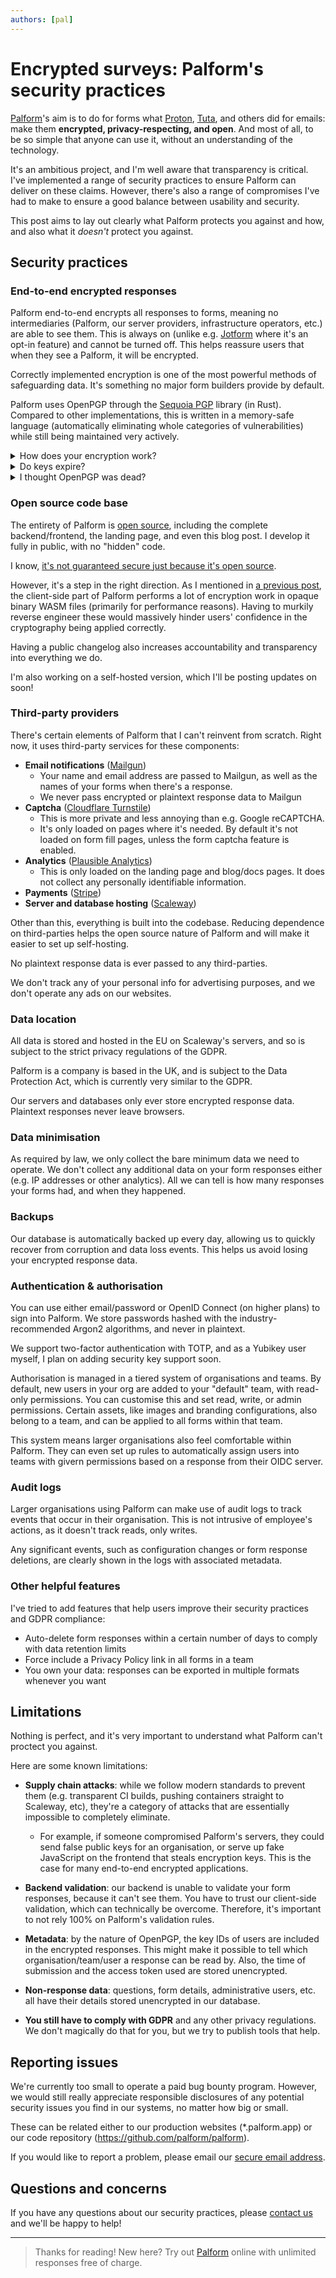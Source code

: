 ```yaml
---
authors: [pal]
---
```


# Encrypted surveys: Palform's security practices

[Palform](https://palform.app)'s aim is to do for forms what [Proton](https://proton.me), [Tuta](https://tuta.com), and others did for emails: make them **encrypted, privacy-respecting, and open**. And most of all, to be so simple that anyone can use it, without an understanding of the technology.

It's an ambitious project, and I'm well aware that transparency is critical. I've implemented a range of security practices to ensure Palform can deliver on these claims. However, there's also a range of compromises I've had to make to ensure a good balance between usability and security.

This post aims to lay out clearly what Palform protects you against and how, and also what it _doesn't_ protect you against.

<!-- truncate -->

## Security practices

### End-to-end encrypted responses

Palform end-to-end encrypts all responses to forms, meaning no intermediaries (Palform, our server providers, infrastructure operators, etc.) are able to see them. This is always on (unlike e.g. [Jotform](https://www.jotform.com/help/344-encrypted-forms-and-how-to-use-them/) where it's an opt-in feature) and cannot be turned off. This helps reassure users that when they see a Palform, it will be encrypted.

Correctly implemented encryption is one of the most powerful methods of safeguarding data. It's something no major form builders provide by default.

Palform uses OpenPGP through the [Sequoia PGP](https://sequoia-pgp.org/) library (in Rust). Compared to other implementations, this is written in a memory-safe language (automatically eliminating whole categories of vulnerabilities) while still being maintained very actively.

<details>
  <summary>How does your encryption work?</summary>

- Unlike other E2EE platforms, keys are _not_ linked to user passwords. Instead, we create a random OpenPGP certificate for you in your browser and save it in long-term browser storage.
  - Where possible, we instruct your browser to never delete this data, even when it's tight on space.
- We generate a random passphrase made of a series of English words, and upload your full certificate to the server, encrypted with this passphrase.
- Separately, the public component of the certificate is uploaded to the server unencrypted.
- Users can be in teams, and each form belongs to a team. Multiple users need to see the responses to a form.
- When the form is being filled, the server sends the public keys of all users in the team the form belongs to, and the client encrypts with these.

You can read more [details in our documentation](/keys/technical).

</details>

<details>
  <summary>Do keys expire?</summary>

By default, we create non-expiring keys (for technical reasons, they actually expire in 100+ years). You can manually override the expiration date if you'd like.

We keep your expired keys indefinitely to let you decrypt responses made with them. New responses are only made to in-date keys. If you have none, new responses will be refused with a user-facing error message.

</details>

<details>
  <summary>I thought OpenPGP was dead?</summary>

Firstly, it's not. While adoption has been very limited for personal users, services with Proton Mail bundle it in an online interface where most people don't even know they're using it. As a result, it's actually deployed very very widely.

Secondly, it's a highly-trusted standard with an enormous community behind it, loads of documentation, first-class support in most languages, etc. Many users already use some form of OpenPGP and have existing keys they might want to use (you can import your own keys on Palform!), as well as an overall trust in its highly-proven ability to secure crucial data.

I don't want Palform to be a walled garden, and relying on something portable is a good way of ensuring that.

Also, Palform doesn't implement all features of OpenPGP, just the encryption. At the moment, it doesn't use signing as it doesn't really apply anywhere. The code implementation of the algorithms is intentionally extremely simple, relying only on the most simple highly-maintained functions of OpenPGP.

</details>

### Open source code base

The entirety of Palform is [open source](https://github.com/palform/palform), including the complete backend/frontend, the landing page, and even this blog post. I develop it fully in public, with no "hidden" code.

I know, [it's not guaranteed secure just because it's open source](https://www.privacyguides.org/en/basics/common-misconceptions/#open-source-software-is-always-secure-or-proprietary-software-is-more-secure).

However, it's a step in the right direction. As I mentioned in [a previous post](/blog/2024/09/02/open-source), the client-side part of Palform performs a lot of encryption work in opaque binary WASM files (primarily for performance reasons). Having to murkily reverse engineer these would massively hinder users' confidence in the cryptography being applied correctly.

Having a public changelog also increases accountability and transparency into everything we do.

I'm also working on a self-hosted version, which I'll be posting updates on soon!

### Third-party providers

There's certain elements of Palform that I can't reinvent from scratch. Right now, it uses third-party services for these components:

- **Email notifications** ([Mailgun](https://www.mailgun.com/))
  - Your name and email address are passed to Mailgun, as well as the names of your forms when there's a response.
  - We never pass encrypted or plaintext response data to Mailgun
- **Captcha** ([Cloudflare Turnstile](https://www.cloudflare.com/en-gb/products/turnstile/))
  - This is more private and less annoying than e.g. Google reCAPTCHA.
  - It's only loaded on pages where it's needed. By default it's not loaded on form fill pages, unless the form captcha feature is enabled.
- **Analytics** ([Plausible Analytics](https://plausible.io/))
  - This is only loaded on the landing page and blog/docs pages. It does not collect any personally identifiable information.
- **Payments** ([Stripe](https://stripe.com))
- **Server and database hosting** ([Scaleway](https://www.scaleway.com/en/))

Other than this, everything is built into the codebase. Reducing dependence on third-parties helps the open source nature of Palform and will make it easier to set up self-hosting.

No plaintext response data is ever passed to any third-parties.

We don't track any of your personal info for advertising purposes, and we don't operate any ads on our websites.

### Data location

All data is stored and hosted in the EU on Scaleway's servers, and so is subject to the strict privacy regulations of the GDPR.

Palform is a company is based in the UK, and is subject to the Data Protection Act, which is currently very similar to the GDPR.

Our servers and databases only ever store encrypted response data. Plaintext responses never leave browsers.

### Data minimisation

As required by law, we only collect the bare minimum data we need to operate. We don't collect any additional data on your form responses either (e.g. IP addresses or other analytics). All we can tell is how many responses your forms had, and when they happened.

### Backups

Our database is automatically backed up every day, allowing us to quickly recover from corruption and data loss events. This helps us avoid losing your encrypted response data.

### Authentication & authorisation

You can use either email/password or OpenID Connect (on higher plans) to sign into Palform. We store passwords hashed with the industry-recommended Argon2 algorithms, and never in plaintext.

We support two-factor authentication with TOTP, and as a Yubikey user myself, I plan on adding security key support soon.

Authorisation is managed in a tiered system of organisations and teams. By default, new users in your org are added to your "default" team, with read-only permissions. You can customise this and set read, write, or admin permissions. Certain assets, like images and branding configurations, also belong to a team, and can be applied to all forms within that team.

This system means larger organisations also feel comfortable within Palform. They can even set up rules to automatically assign users into teams with givern permissions based on a response from their OIDC server.

### Audit logs

Larger organisations using Palform can make use of audit logs to track events that occur in their organisation. This is not intrusive of employee's actions, as it doesn't track reads, only writes.

Any significant events, such as configuration changes or form response deletions, are clearly shown in the logs with associated metadata.

### Other helpful features

I've tried to add features that help users improve their security practices and GDPR compliance:

- Auto-delete form responses within a certain number of days to comply with data retention limits
- Force include a Privacy Policy link in all forms in a team
- You own your data: responses can be exported in multiple formats whenever you want

## Limitations

Nothing is perfect, and it's very important to understand what Palform can't proctect you against.

Here are some known limitations:

- **Supply chain attacks**: while we follow modern standards to prevent them (e.g. transparent CI builds, pushing containers straight to Scaleway, etc), they're a category of attacks that are essentially impossible to completely eliminate.

  - For example, if someone compromised Palform's servers, they could send false public keys for an organisation, or serve up fake JavaScript on the frontend that steals encryption keys. This is the case for many end-to-end encrypted applications.

- **Backend validation**: our backend is unable to validate your form responses, because it can't see them. You have to trust our client-side validation, which can technically be overcome. Therefore, it's important to not rely 100% on Palform's validation rules.

- **Metadata**: by the nature of OpenPGP, the key IDs of users are included in the encrypted responses. This might make it possible to tell which organisation/team/user a response can be read by. Also, the time of submission and the access token used are stored unencrypted.

- **Non-response data**: questions, form details, administrative users, etc. all have their details stored unencrypted in our database.

- **You still have to comply with GDPR** and any other privacy regulations. We don't magically do that for you, but we try to publish tools that help.

## Reporting issues

We're currently too small to operate a paid bug bounty program. However, we would still really appreciate responsible disclosures of any potential security issues you find in our systems, no matter how big or small.

These can be related either to our production websites (\*.palform.app) or our code repository (https://github.com/palform/palform).

If you would like to report a problem, please email our [secure email address](/#encrypted-email).

## Questions and concerns

If you have any questions about our security practices, please [contact us](/) and we'll be happy to help!

---

> Thanks for reading! New here? Try out [Palform](https://palform.app) online with unlimited responses free of charge.
